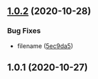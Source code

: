 ## [1.0.2](https://github.com/imcuttle/require-fallback-middle/compare/v1.0.1...v1.0.2) (2020-10-28)

### Bug Fixes

- filename ([5ec9da5](https://github.com/imcuttle/require-fallback-middle/commit/5ec9da5ff4cb35d70765e787479b0d10779834e1))

## 1.0.1 (2020-10-27)

